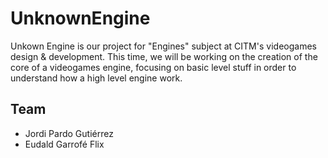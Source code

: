 # UnknownEngine

Unkown Engine is our project for "Engines" subject at CITM's videogames design & development. This time, we will be working on the creation of the core of a videogames engine, focusing on basic level stuff in order to understand how a high level engine work.

## Team

* Jordi Pardo Gutiérrez
* Eudald Garrofé Flix

